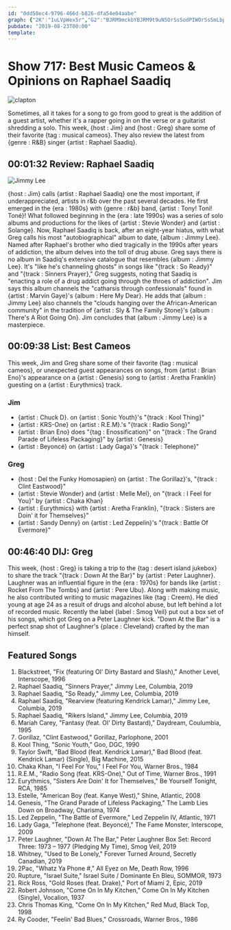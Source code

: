 ```yaml
---
id: "0dd58ec4-9796-466d-b826-dfa54e04aabe"
graph: {"2K":"1uLVpWex5r","G2":"BJRM9mckbYBJRM9t9uN5OrSsSodPIWOrSsSmLbpC6LatmXJJWF6LatmS3ttlOO67FaHg414srM4OO67FBJEGjSnpzmBJEGjackW4YkFetz34ZPcXh6hz34ZPBF0T4thZoV4bV2WthZoVL3OkFthZoVmyKXypKpb5BGc5NmyKXy","25S":"BHm1GqYVo9BL9yYU3bTG"}
pubdate: "2019-08-23T00:00"
template: 
---
```






# Show 717: Best Music Cameos & Opinions on Raphael Saadiq

![clapton](https://static.soundopinions.org/images/2019/clapton_beatles.jpg)

Sometimes, all it takes for a song to go from good to great is the addition of a guest artist, whether it's a rapper going in on the verse or a guitarist shredding a solo. This week, {host : Jim} and {host : Greg} share some of their favorite {tag : musical cameos}. They also review the latest from {genre : R&B} singer {artist : Raphael Saadiq}.



## 00:01:32 Review: Raphael Saadiq

![Jimmy Lee](https://static.soundopinions.org/assets/717/2K0.jpg)

{host : Jim} calls {artist : Raphael Saadiq} one the most important, if underappreciated, artists in r&b over the past several decades. He first emerged in the {era : 1980s} with {genre : r&b} band, {artist : Tony! Toni! Toné}! What followed beginning in the {era : late 1990s} was a series of solo albums and productions for the likes of {artist : Stevie Wonder} and {artist : Solange}. Now, Raphael Saadiq is back, after an eight-year hiatus, with what Greg calls his most "autobiographical" album to date, {album : Jimmy Lee}. Named after Raphael's brother who died tragically in the 1990s after years of addiction, the album delves into the toll of drug abuse.  Greg says there is no album in Saadiq's extensive catalogue that resembles {album : Jimmy Lee}. It's "like he's channeling ghosts" in songs like "{track : So Ready}" and "{track : Sinners Prayer}," Greg suggests, noting that Saadiq is "enacting a role of a drug addict going through the throes of addiction".  Jim says this album channels the "catharsis through confessionals" found in {artist : Marvin Gaye}'s {album : Here My Dear}. He adds that {album : Jimmy Lee} also channels the "clouds hanging over the African-American community" in the tradition of {artist : Sly & The Family Stone}'s {album : There's A Riot Going On}. Jim concludes that {album : Jimmy Lee} is a masterpiece.



## 00:09:38 List: Best Cameos

This week, Jim and Greg share some of their favorite {tag : musical cameos}, or unexpected guest appearances on songs, from {artist : Brian Eno}'s appearance on a {artist : Genesis} song to {artist : Aretha Franklin} guesting on a {artist : Eurythmics} track.


### Jim

- {artist : Chuck D}. on {artist : Sonic Youth}'s "{track : Kool Thing}"
- {artist : KRS-One} on {artist : R.E.M}.'s "{track : Radio Song}"
- {artist : Brian Eno} does "{tag : Enossification}" on "{track : The Grand Parade of Lifeless Packaging}" by {artist : Genesis}
- {artist : Beyoncé} on {artist : Lady Gaga}'s "{track : Telephone}"


### Greg

- {host : Del the Funky Homosapien} on {artist : The Gorillaz}'s, "{track : Clint Eastwood}"
- {artist : Stevie Wonder} and {artist : Melle Mel}, on "{track : I Feel for You}" by {artist : Chaka Khan}
- {artist : Eurythmics} with {artist : Aretha Franklin}, "{track : Sisters are Doin' it for Themselves}"
- {artist : Sandy Denny} on {artist : Led Zeppelin}'s "{track : Battle Of Evermore}"



## 00:46:40 DIJ: Greg

This week, {host : Greg} is taking a trip to the {tag : desert island jukebox} to share the track "{track : Down At the Bar}" by {artist : Peter Laughner}. Laughner was an influential figure in the {era : 1970s} for bands like {artist : Rocket From The Tombs} and {artist : Pere Ubu}. Along with making music, he also contributed writing to music magazines like {tag : Creem}. He died young at age 24 as a result of drugs and alcohol abuse, but left behind a lot of recorded music. Recently the label {label : Smog Veil} put out a box set of his songs, which got Greg on a Peter Laughner kick. "Down At the Bar" is a perfect snap shot of Laughner's {place : Cleveland} crafted by the man himself.



## Featured Songs

1. Blackstreet, "Fix (featuring Ol' Dirty Bastard and Slash)," Another Level, Interscope, 1996
2. Raphael Saadiq, "Sinners Prayer," Jimmy Lee, Columbia, 2019
3. Raphael Saadiq, "So Ready," Jimmy Lee, Columbia, 2019
4. Raphael Saadiq, "Rearview (featuring Kendrick Lamar)," Jimmy Lee, Columbia, 2019
5. Raphael Saadiq, "Rikers Island," Jimmy Lee, Columbia, 2019
6. Mariah Carey, "Fantasy (feat. Ol' Dirty Bastard)," Daydream, Coulumbia, 1995
7. Gorillaz, "Clint Eastwood," Gorillaz, Parlophone, 2001
8. Kool Thing, "Sonic Youth," Goo, DGC, 1990
9. Taylor Swift, "Bad Blood (feat. Kendrick Lamar)," Bad Blood (feat. Kendrick Lamar) (Single), Big Machine, 2015
10. Chaka Khan, "I Feel For You," I Feel For You, Warner Bros., 1984
11. R.E.M., "Radio Song (feat. KRS-One)," Out of Time, Warner Bros., 1991
12. Eurythmics, "Sisters Are Doin' It for Themselves," Be Yourself Tonight, RCA, 1985
13. Estelle, "American Boy (feat. Kanye West)," Shine, Atlantic, 2008
14. Genesis, "The Grand Parade of Lifeless Packaging," The Lamb Lies Down on Broadway, Charisma, 1974
15. Led Zeppelin, "The Battle of Evermore," Led Zeppelin IV, Atlantic, 1971
16. Lady Gaga, "Telephone (feat. Beyoncé)," The Fame Monster, Interscope, 2009
17. Peter Laughner, "Down At The Bar," Peter Laughner Box Set: Record Three: 1973 – 1977 (Pledging My Time), Smog Veil, 2019
18. Whitney, "Used to Be Lonely," Forever Turned Around, Secretly Canadian, 2019
19. 2Pac, "Whatz Ya Phone #," All Eyez on Me, Death Row, 1996
20. Rupture, "Israel Suite," Israel Suite / Dominante En Bleu, SOMMOR, 1973
21. Rick Ross, "Gold Roses (feat. Drake)," Port of Miami 2, Epic, 2019
22. Robert Johnson, "Come On In My Kitchen," Come On In My Kitchen (Single), Vocalion, 1937
23. Chris Thomas King, "Come On In My Kitchen," Red Mud, Black Top, 1998
24. Ry Cooder, "Feelin' Bad Blues," Crossroads, Warner Bros., 1986
